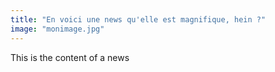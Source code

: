 ```yaml
---
title: "En voici une news qu'elle est magnifique, hein ?"
image: "monimage.jpg"
---
```

This is the content of a news